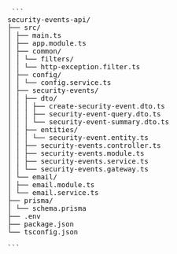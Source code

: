
<pre lang="markdown"> ```
security-events-api/
├── src/
│ ├── main.ts
│ ├── app.module.ts
│ ├── common/
│ │ └── filters/
│ │ └── http-exception.filter.ts
│ ├── config/
│ │ └── config.service.ts
│ ├── security-events/
│ │ ├── dto/
│ │ │ ├── create-security-event.dto.ts
│ │ │ ├── security-event-query.dto.ts
│ │ │ └── security-event-summary.dto.ts
│ │ ├── entities/
│ │ │ └── security-event.entity.ts
│ │ ├── security-events.controller.ts
│ │ ├── security-events.module.ts
│ │ ├── security-events.service.ts
│ │ └── security-events.gateway.ts
│ └── email/
│ ├── email.module.ts
│ └── email.service.ts
├── prisma/
│ └── schema.prisma
├── .env
├── package.json
└── tsconfig.json

``` </pre>